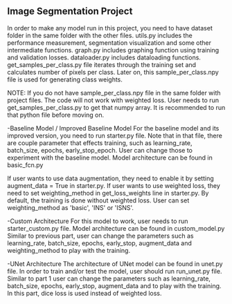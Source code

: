 Image Segmentation Project
------------------------------------------
In order to make any model run in this project, you need to have dataset folder in the same folder with the other files.
utils.py includes the performance measurement, segmentation visualization and some other intermediate functions.
graph.py includes graphing function using training and validation losses.
dataloader.py includes dataloading functions.
get_samples_per_class.py file iterates through the training set and calculates number of pixels per class. Later on, this
sample_per_class.npy file is used for generating class weights.

NOTE: If you do not have sample_per_class.npy file in the same folder with project files. The code will not work with weighted
loss. User needs to run get_samples_per_class.py to get that numpy array. It is recommended to run that python file before
moving on.

-Baseline Model / Improved Baseline Model
For the baseline model and its improved version, you need to run starter.py file. Note that in that file, there are couple
parameter that effects training, such as learning_rate, batch_size, epochs, early_stop_epoch. User can change those to
experiment with the baseline model. Model architecture can be found in basic_fcn.py

If user wants to use data augmentation, they need to enable it by setting augment_data = True in starter.py.
If user wants to use weighted loss, they need to set weighting_method in get_loss_weights line in starter.py. By default,
the training is done without weighted loss. User can set weighting_method as 'basic', 'INS' or 'ISNS'.

-Custom Architecture
For this model to work, user needs to run starter_custom.py file. Model architecture can be found in custom_model.py Similar 
to previous part, user can change the parameters such as learning_rate, batch_size, epochs, early_stop, augment_data and 
weighting_method to play with the training.

-UNet Architecture
The architecture of UNet model can be found in unet.py file. In order to train and/or test the model, user should run
run_unet.py file. Similar to part 1 user can change the parameters such as learning_rate, batch_size, epochs, early_stop, 
augment_data and to play with the training. In this part, dice loss is used instead of weighted loss.
